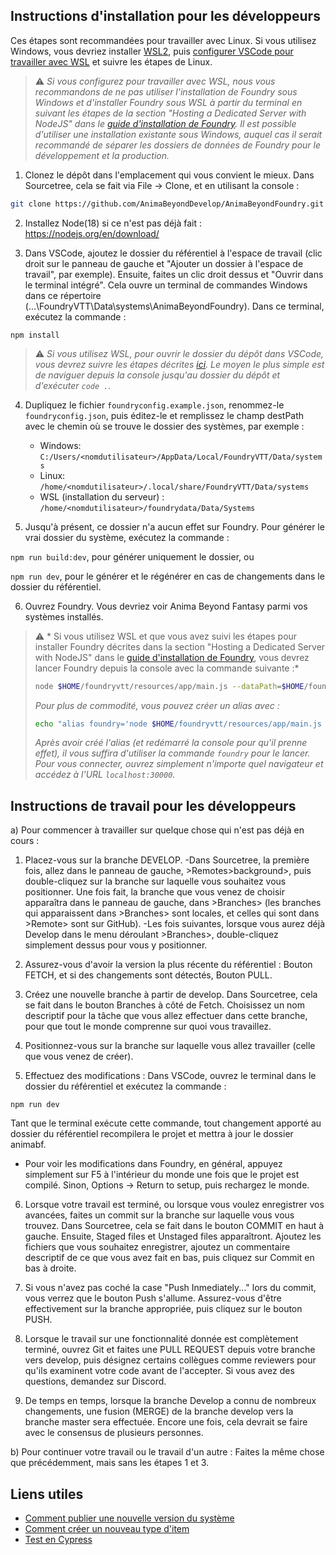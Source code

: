 ## Instructions d'installation pour les développeurs

Ces étapes sont recommandées pour travailler avec Linux. Si vous utilisez Windows, vous devriez installer [WSL2](https://learn.microsoft.com/fr-fr/windows/wsl/install), puis [configurer VSCode pour travailler avec WSL](https://learn.microsoft.com/fr-fr/windows/wsl/tutorials/wsl-vscode) et suivre les étapes de Linux.

>:warning: *Si vous configurez pour travailler avec WSL, nous vous recommandons de ne pas utiliser l'installation de Foundry sous Windows et d'installer Foundry sous WSL à partir du terminal en suivant les étapes de la section "Hosting a Dedicated Server with NodeJS" dans le [guide d'installation de Foundry]((https://foundryvtt.com/article/installation/)). Il est possible d'utiliser une installation existante sous Windows, auquel cas il serait recommandé de séparer les dossiers de données de Foundry pour le développement et la production.*

1) Clonez le dépôt dans l'emplacement qui vous convient le mieux. Dans Sourcetree, cela se fait via File -> Clone, et en utilisant la console :
```bash
git clone https://github.com/AnimaBeyondDevelop/AnimaBeyondFoundry.git

```

2) Installez Node(18) si ce n'est pas déjà fait : https://nodejs.org/en/download/

3) Dans VSCode, ajoutez le dossier du référentiel à l'espace de travail (clic droit sur le panneau de gauche et "Ajouter un dossier à l'espace de travail", par exemple). Ensuite, faites un clic droit dessus et "Ouvrir dans le terminal intégré". Cela ouvre un terminal de commandes Windows dans ce répertoire (...\FoundryVTT\Data\systems\AnimaBeyondFoundry). Dans ce terminal, exécutez la commande :

`npm install`

> :warning: *Si vous utilisez WSL, pour ouvrir le dossier du dépôt dans VSCode, vous devrez suivre les étapes décrites [ici](https://learn.microsoft.com/fr-fr/windows/wsl/tutorials/wsl-vscode#open-a-wsl-project-in-visual-studio-code). Le moyen le plus simple est de naviguer depuis la console jusqu'au dossier du dépôt et d'exécuter  `code .`.*

4) Dupliquez le fichier `foundryconfig.example.json`, renommez-le `foundryconfig.json`, puis éditez-le et remplissez le champ destPath avec le chemin où se trouve le dossier des systèmes, par exemple :
   - Windows: `C:/Users/<nomdutilisateur>/AppData/Local/FoundryVTT/Data/systems`
   - Linux: `/home/<nomdutilisateur>/.local/share/FoundryVTT/Data/systems`
   - WSL (installation du serveur) : `/home/<nomdutilisateur>/foundrydata/Data/Systems`

5) Jusqu'à présent, ce dossier n'a aucun effet sur Foundry. Pour générer le vrai dossier du système, exécutez la commande :

`npm run build:dev`, pour générer uniquement le dossier, ou

`npm run dev`, pour le générer et le régénérer en cas de changements dans le dossier du référentiel.

6) Ouvrez Foundry. Vous devriez voir Anima Beyond Fantasy parmi vos systèmes installés.
> :warning: * Si vous utilisez WSL et que vous avez suivi les étapes pour installer Foundry décrites dans la section "Hosting a Dedicated Server with NodeJS" dans le [guide d'installation de Foundry](https://foundryvtt.com/article/installation/),  vous devrez lancer Foundry depuis la console avec la commande suivante :*
> ```bash
> node $HOME/foundryvtt/resources/app/main.js --dataPath=$HOME/foundrydata`
> ```
> *Pour plus de commodité, vous pouvez créer un alias avec :*
>```bash
> echo "alias foundry='node $HOME/foundryvtt/resources/app/main.js --dataPath=$HOME/foundrydata'" >> ~/.bash_aliases
>```
> *Après avoir créé l'alias (et redémarré la console pour qu'il prenne effet), il vous suffira d'utiliser la commande `foundry` pour le lancer. Pour vous connecter, ouvrez simplement n'importe quel navigateur et accédez à l'URL `localhost:30000`.*

## Instructions de travail pour les développeurs

a) Pour commencer à travailler sur quelque chose qui n'est pas déjà en cours :

1) Placez-vous sur la branche DEVELOP. 
	-Dans Sourcetree, la première fois, allez dans le panneau de gauche, >Remotes>background>, puis double-cliquez sur la branche sur laquelle vous souhaitez vous positionner. Une fois fait, la branche que vous venez de choisir apparaîtra dans le panneau de gauche, dans >Branches> (les branches qui apparaissent dans >Branches> sont locales, et celles qui sont dans >Remote> sont sur GitHub).
	-Les fois suivantes, lorsque vous aurez déjà Develop dans le menu déroulant >Branches>, double-cliquez simplement dessus pour vous y positionner.

2) Assurez-vous d'avoir la version la plus récente du référentiel : Bouton FETCH, et si des changements sont détectés, Bouton PULL.

3) Créez une nouvelle branche à partir de develop. Dans Sourcetree, cela se fait dans le bouton Branches à côté de Fetch. Choisissez un nom descriptif pour la tâche que vous allez effectuer dans cette branche, pour que tout le monde comprenne sur quoi vous travaillez.

4) Positionnez-vous sur la branche sur laquelle vous allez travailler (celle que vous venez de créer).

5) Effectuez des modifications : Dans VSCode, ouvrez le terminal dans le dossier du référentiel et exécutez la commande :

`npm run dev`

Tant que le terminal exécute cette commande, tout changement apporté au dossier du référentiel recompilera le projet et mettra à jour le dossier animabf.
- Pour voir les modifications dans Foundry, en général, appuyez simplement sur F5 à l'intérieur du monde une fois que le projet est compilé. Sinon, Options -> Return to setup, puis rechargez le monde.

6) Lorsque votre travail est terminé, ou lorsque vous voulez enregistrer vos avancées, faites un commit sur la branche sur laquelle vous vous trouvez. Dans Sourcetree, cela se fait dans le bouton COMMIT en haut à gauche. Ensuite, Staged files et Unstaged files apparaîtront. Ajoutez les fichiers que vous souhaitez enregistrer, ajoutez un commentaire descriptif de ce que vous avez fait en bas, puis cliquez sur Commit en bas à droite.

7) Si vous n'avez pas coché la case "Push Inmediately..." lors du commit, vous verrez que le bouton Push s'allume. Assurez-vous d'être effectivement sur la branche appropriée, puis cliquez sur le bouton PUSH.

8) Lorsque le travail sur une fonctionnalité donnée est complètement terminé, ouvrez Git et faites une PULL REQUEST depuis votre branche vers develop, puis désignez certains collègues comme reviewers pour qu'ils examinent votre code avant de l'accepter. Si vous avez des questions, demandez sur Discord.

9) De temps en temps, lorsque la branche Develop a connu de nombreux changements, une fusion (MERGE) de la branche develop vers la branche master sera effectuée. Encore une fois, cela devrait se faire avec le consensus de plusieurs personnes.

b) Pour continuer votre travail ou le travail d'un autre : Faites la même chose que précédemment, mais sans les étapes 1 et 3.

## Liens utiles

- [Comment publier une nouvelle version du système](publish-new-version.md)
- [Comment créer un nouveau type d'item](add-new-item.md)
- [Test en Cypress](cypress_integration_tests.md)